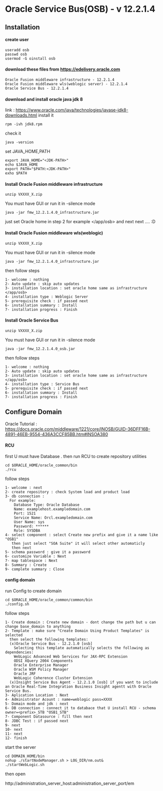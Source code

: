 # Oracle Service Bus(OSB) - v 12.2.1.4

## Installation

#### create user
```
useradd osb
passwd osb
usermod -G oinstall osb
```
#### download these files from https://edelivery.oracle.com
```
Oracle Fusion middleware infrastructure - 12.2.1.4
Oracle Fusion middleware wls(weblogic server) - 12.2.1.4
Oracle Service Bus - 12.2.1.4
```
#### download and install oracle java jdk 8
link : https://www.oracle.com/java/technologies/javase-jdk8-downloads.html
install it 
```
rpm -ivh jdk8.rpm
```
check it
```
java -version
```
set JAVA_HOME,PATH
```
export JAVA_HOME="<JDK-PATH>"
echo $JAVA_HOME
export PATH="$PATH:<JDK-PATH>"
exho $PATH
```

#### Install Oracle Fusion middleware infrastructure
```
unzip VXXXX_X.zip
```
You must have GUI or run it in -silence mode
```
java -jar fmw_12.2.1.4.0_infrastructure.jar
```
just set Oracle home in step 2 for example </app/osb> and next next .... :D

#### Install Oracle Fusion middleware wls(weblogic)
```
unzip VXXXX_X.zip
```
You must have GUI or run it in -silence mode
```
java -jar fmw_12.2.1.4.0_infrastructure.jar
```
then follow steps
```
1- welcome : nothing
2- Auto update : skip auto updates
3- installation location : set oracle home same as infrastructure </app/osb>
4- installation type : Weblogic Server
5- prerequisite check : if passed next
6- installation summary : Install
7- installation progress : Finish
```
#### Install Oracle Service Bus
```
unzip VXXXX_X.zip
```
You must have GUI or run it in -silence mode
```
java -jar fmw_12.2.1.4.0_osb.jar
```
then follow steps
```
1- welcome : nothing
2- Auto update : skip auto updates
3- installation location : set oracle home same as infrastructure </app/osb>
4- installation type : Service Bus
5- prerequisite check : if passed next
6- installation summary : Install
7- installation progress : Finish
```

## Configure Domain

Oracle Tutorial : https://docs.oracle.com/middleware/1221/core/INOSB/GUID-36DFF16B-4891-46EB-9554-436A3CCF85BB.htm#INSOA380

#### RCU
first U must have Database . then run RCU to create repository utilities
```
cd $ORACLE_HOME/oracle_common/bin
./rcu
```
follow steps
```
1- welcome : next
2- create repository : check System load and product load
3- db connection : 
  For example:
    Database Type: Oracle Database
    Name: examplehost.exampledomain.com
    Port: 1521
    Service Name: Orcl.exampledomain.com
    User Name: sys
    Password: ******
    Role: SYSDBA
4- select component : select Create new prefix and give it a name like "OSB1"
   then just select "SOA Suite" it will select other automaticly 
   then next
5- schema password : give it a password
6- customize Variable : Next
7- map tablespace : Next
8- Summary : Create
9- complete summary : Close
```
#### config domain

run Config to create domain
```
cd $ORACLE_HOME/oracle_common/common/bin
./config.sh
```
follow steps
```
1- Create domain : Create new domain - dont change the path but u can change base_domain to anything
2- Template : make sure "Create Domain Using Product Templates" is selected
  then select the following templates:
  (x)Oracle Service Bus - 12.2.1.0 [osb]
    Selecting this template automatically selects the following as dependencies:
    WebLogic Advanced Web Services for JAX-RPC Extension
    ODSI XQuery 2004 Components
    Oracle Enterprise Manager
    Oracle WSM Policy Manager
    Oracle JRF
    WebLogic Coherence Cluster Extension
  (x)Insight Service Bus Agent - 12.2.1.0 [osb] if you want to include an Oracle Real-Time Integration Business Insight agentt with Oracle Service Bus.
3- Aplication Location : Next
4- Administrator Acount : name=weblogic pass=XXXX
5- Domain mode and jdk : next
6- DB connection : connect it to databace that U install RCU - schema owner=<prefix>_STB "OSB1_STB"
7- Component Datasource : fill then next
8- JDBC Test : if passed next
9- next
10- next
11- next
12- finish
```
start the server
```
cd DOMAIN_HOME/bin
nohup ./startNodeManager.sh > LOG_DIR/nm.out&
./startWebLogic.sh
```
then open 

http://administration_server_host:administration_server_port/em
